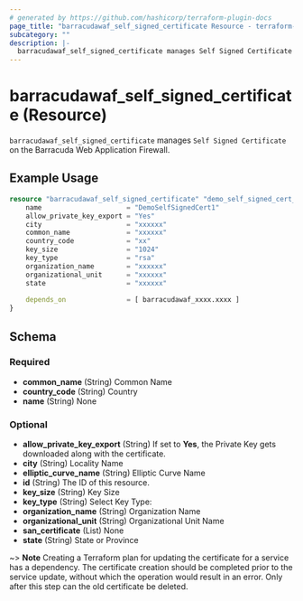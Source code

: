 ```yaml
---
# generated by https://github.com/hashicorp/terraform-plugin-docs
page_title: "barracudawaf_self_signed_certificate Resource - terraform-provider-barracudawaf"
subcategory: ""
description: |-
  barracudawaf_self_signed_certificate manages Self Signed Certificate on the Barracuda Web Application Firewall.
---
```


# barracudawaf_self_signed_certificate (Resource)

`barracudawaf_self_signed_certificate` manages `Self Signed Certificate` on the Barracuda Web Application Firewall.

## Example Usage

```terraform
resource "barracudawaf_self_signed_certificate" "demo_self_signed_cert_1" {
    name                     = "DemoSelfSignedCert1"
    allow_private_key_export = "Yes"
    city                     = "xxxxxx"
    common_name              = "xxxxxx"
    country_code             = "xx"
    key_size                 = "1024"
    key_type                 = "rsa"
    organization_name        = "xxxxxx"
    organizational_unit      = "xxxxxx"
    state                    = "xxxxxx"
    
    depends_on               = [ barracudawaf_xxxx.xxxx ]
}
```

<!-- schema generated by tfplugindocs -->
## Schema

### Required

- **common_name** (String) Common Name
- **country_code** (String) Country
- **name** (String) None

### Optional

- **allow_private_key_export** (String) If set to <b>Yes</b>, the Private Key gets downloaded along with the certificate.
- **city** (String) Locality Name
- **elliptic_curve_name** (String) Elliptic Curve Name
- **id** (String) The ID of this resource.
- **key_size** (String) Key Size
- **key_type** (String) Select Key Type:
- **organization_name** (String) Organization Name
- **organizational_unit** (String) Organizational Unit Name
- **san_certificate** (List) None
- **state** (String) State or Province

~> **Note** Creating a Terraform plan for updating the certificate for a service has a dependency. The certificate creation should be completed prior to the service update, without which the operation would result in an error. Only after this step can the old certificate be deleted.


